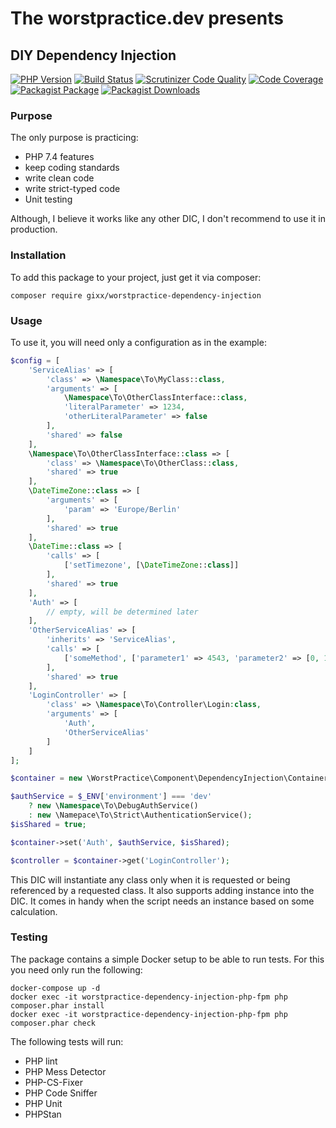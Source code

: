 # The worstpractice.dev presents

## DIY Dependency Injection

[![PHP Version](https://img.shields.io/badge/PHP-7.4-blue)](https://www.php.net/ChangeLog-7.php#7.4.5)
[![Build Status](https://scrutinizer-ci.com/g/Gixx/worstpractice-dependency-injection/badges/build.png?b=master)](https://scrutinizer-ci.com/g/Gixx/worstpractice-dependency-injection/build-status/master)
[![Scrutinizer Code Quality](https://scrutinizer-ci.com/g/Gixx/worstpractice-dependency-injection/badges/quality-score.png?b=master)](https://scrutinizer-ci.com/g/Gixx/worstpractice-dependency-injection/?branch=master)
[![Code Coverage](https://scrutinizer-ci.com/g/Gixx/worstpractice-dependency-injection/badges/coverage.png?b=master)](https://scrutinizer-ci.com/g/Gixx/worstpractice-dependency-injection/?branch=master)
[![Packagist Package](https://flat.badgen.net/packagist/name/gixx/worstpractice-dependency-injection)](https://packagist.org/packages/gixx/worstpractice-dependency-injection)
[![Packagist Downloads](https://flat.badgen.net/packagist/dt/gixx/worstpractice-dependency-injection)](https://packagist.org/packages/gixx/worstpractice-dependency-injection)

### Purpose

The only purpose is practicing:
* PHP 7.4 features
* keep coding standards
* write clean code
* write strict-typed code
* Unit testing

Although, I believe it works like any other DIC, I don't recommend to use it in production.   

### Installation

To add this package to your project, just get it via composer:

```
composer require gixx/worstpractice-dependency-injection
```

### Usage

To use it, you will need only a configuration as in the example:

```php
$config = [
    'ServiceAlias' => [
        'class' => \Namespace\To\MyClass::class,
        'arguments' => [
            \Namespace\To\OtherClassInterface::class,
            'literalParameter' => 1234,
            'otherLiteralParameter' => false
        ],
        'shared' => false           
    ],
    \Namespace\To\OtherClassInterface::class => [
        'class' => \Namespace\To\OtherClass::class,
        'shared' => true
    ],
    \DateTimeZone::class => [
        'arguments' => [
            'param' => 'Europe/Berlin'
        ],
        'shared' => true
    ],
    \DateTime::class => [
        'calls' => [
            ['setTimezone', [\DateTimeZone::class]]
        ],
        'shared' => true
    ],
    'Auth' => [
        // empty, will be determined later
    ],
    'OtherServiceAlias' => [
        'inherits' => 'ServiceAlias',
        'calls' => [
            ['someMethod', ['parameter1' => 4543, 'parameter2' => [0, 1, 2], \DateTime::class]]
        ],
        'shared' => true       
    ],
    'LoginController' => [
        'class' => \Namespace\To\Controller\Login:class,
        'arguments' => [
            'Auth',
            'OtherServiceAlias'
        ]   
    ]
];

$container = new \WorstPractice\Component\DependencyInjection\Container($config);

$authService = $_ENV['environment'] === 'dev'
    ? new \Namespace\To\DebugAuthService()
    : new \Namepace\To\Strict\AuthenticationService();
$isShared = true;

$container->set('Auth', $authService, $isShared);

$controller = $container->get('LoginController');
```

This DIC will instantiate any class only when it is requested or being referenced by a requested class. It also 
supports adding instance into the DIC. It comes in handy when the script needs an instance based on some calculation. 

### Testing

The package contains a simple Docker setup to be able to run tests. For this you need only run the following:
```
docker-compose up -d
docker exec -it worstpractice-dependency-injection-php-fpm php composer.phar install
docker exec -it worstpractice-dependency-injection-php-fpm php composer.phar check
```

The following tests will run:
* PHP lint
* PHP Mess Detector
* PHP-CS-Fixer
* PHP Code Sniffer
* PHP Unit
* PHPStan
